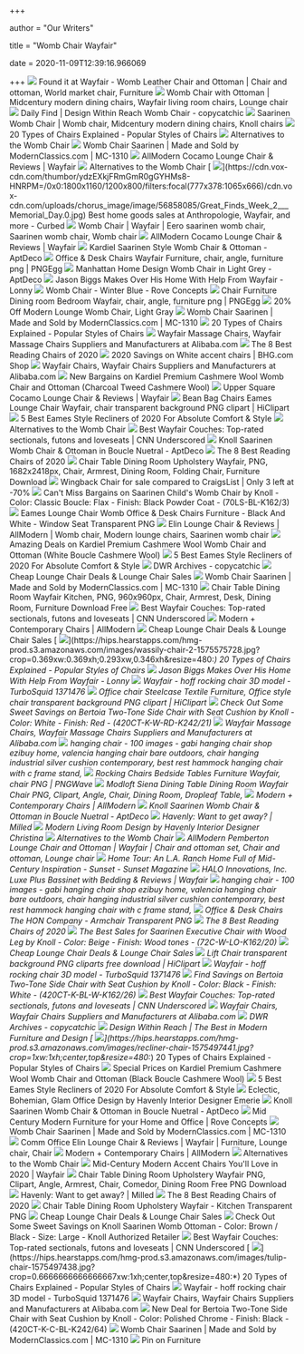 +++
        
author = "Our Writers"
        
title = "Womb Chair Wayfair"
        
date = 2020-11-09T12:39:16.966069
        
+++
[ ![](https://i.pinimg.com/originals/7e/08/73/7e087331515704af79d7f54b0e6d7e4f.jpg)](https://i.pinimg.com/originals/7e/08/73/7e087331515704af79d7f54b0e6d7e4f.jpg) Found it at Wayfair - Womb Leather Chair and Ottoman | Chair and ottoman,  World market chair, Furniture
[ ![](https://i.pinimg.com/originals/9d/2a/75/9d2a75737e02d20edf6d5fec9021f7f9.jpg)](https://i.pinimg.com/originals/9d/2a/75/9d2a75737e02d20edf6d5fec9021f7f9.jpg) Womb Chair with Ottoman | Midcentury modern dining chairs, Wayfair living  room chairs, Lounge chair
[ ![](https://www.copycatchic.com/wp-content/uploads/2019/07/daily-find-DWR-Womb-chair-copycatchic-lookforless.jpg)](https://www.copycatchic.com/wp-content/uploads/2019/07/daily-find-DWR-Womb-chair-copycatchic-lookforless.jpg) Daily Find | Design Within Reach Womb Chair - copycatchic
[ ![](https://i.pinimg.com/originals/53/8d/70/538d700fe20776ab482fcd4f1705014d.jpg)](https://i.pinimg.com/originals/53/8d/70/538d700fe20776ab482fcd4f1705014d.jpg) Saarinen Womb Chair | Womb chair, Midcentury modern dining chairs, Knoll  chairs
[ ![](https://hips.hearstapps.com/hmg-prod.s3.amazonaws.com/images/womb-chair-1575564362.jpg)](https://hips.hearstapps.com/hmg-prod.s3.amazonaws.com/images/womb-chair-1575564362.jpg) 20 Types of Chairs Explained - Popular Styles of Chairs
[ ![](https://st.hzcdn.com/fimgs/b322be6305df1581_3403-w500-h368-b0-p0--.jpg)](https://st.hzcdn.com/fimgs/b322be6305df1581_3403-w500-h368-b0-p0--.jpg) Alternatives to the Womb Chair
[ ![](https://www.modernclassics.com/store/pc/catalog/t-MC-1310-F223-set1.jpg)](https://www.modernclassics.com/store/pc/catalog/t-MC-1310-F223-set1.jpg) Womb Chair Saarinen | Made and Sold by ModernClassics.com | MC-1310
[ ![](https://secure.img1-fg.wfcdn.com/im/55104180/resize-h800-w800%5Ecompr-r85/5846/58465454/Cocamo+Lounge+Chair.jpg)](https://secure.img1-fg.wfcdn.com/im/55104180/resize-h800-w800%5Ecompr-r85/5846/58465454/Cocamo+Lounge+Chair.jpg) AllModern Cocamo Lounge Chair & Reviews | Wayfair
[ ![](https://st.hzcdn.com/fimgs/a892839d05df1582_3403-w500-h516-b0-p0--.jpg)](https://st.hzcdn.com/fimgs/a892839d05df1582_3403-w500-h516-b0-p0--.jpg) Alternatives to the Womb Chair
[ ![](https://cdn.vox-cdn.com/thumbor/ydzEXkjFRmGmR0gGYHMs8-HNRPM=/0x0:1800x1160/1200x800/filters:focal(777x378:1065x666)/cdn.vox-cdn.com/uploads/chorus_image/image/56858085/Great_Finds_Week_2___Memorial_Day.0.jpg)](https://cdn.vox-cdn.com/thumbor/ydzEXkjFRmGmR0gGYHMs8-HNRPM=/0x0:1800x1160/1200x800/filters:focal(777x378:1065x666)/cdn.vox-cdn.com/uploads/chorus_image/image/56858085/Great_Finds_Week_2___Memorial_Day.0.jpg) Best home goods sales at Anthropologie, Wayfair, and more - Curbed
[ ![](https://i.pinimg.com/originals/5f/24/9b/5f249b7cb11fb7d65da3582e9b6e04ff.jpg)](https://i.pinimg.com/originals/5f/24/9b/5f249b7cb11fb7d65da3582e9b6e04ff.jpg) Womb Chair | Wayfair | Eero saarinen womb chair, Saarinen womb chair, Womb  chair
[ ![](https://secure.img1-fg.wfcdn.com/im/60997681/resize-h800-w800%5Ecompr-r85/1169/116992147/Cocamo+Lounge+Chair.jpg)](https://secure.img1-fg.wfcdn.com/im/60997681/resize-h800-w800%5Ecompr-r85/1169/116992147/Cocamo+Lounge+Chair.jpg) AllModern Cocamo Lounge Chair & Reviews | Wayfair
[ ![](https://d6qwfb5pdou4u.cloudfront.net/product-images/6350001-6360000/6359345/15897981989c59d031787b88c0a55cee04670490c0/1500-1500-frame-0.jpg)](https://d6qwfb5pdou4u.cloudfront.net/product-images/6350001-6360000/6359345/15897981989c59d031787b88c0a55cee04670490c0/1500-1500-frame-0.jpg) Kardiel Saarinen Style Womb Chair & Ottoman - AptDeco
[ ![](https://e7.pngegg.com/pngimages/844/469/png-clipart-office-desk-chairs-wayfair-furniture-chair-angle-furniture.png)](https://e7.pngegg.com/pngimages/844/469/png-clipart-office-desk-chairs-wayfair-furniture-chair-angle-furniture.png) Office & Desk Chairs Wayfair Furniture, chair, angle, furniture png | PNGEgg
[ ![](https://d6qwfb5pdou4u.cloudfront.net/product-images/4390001-4400000/4395374/1546033232bb70039de382f1e6ef08b247ba46519b/1500-1500-frame-0.jpg)](https://d6qwfb5pdou4u.cloudfront.net/product-images/4390001-4400000/4395374/1546033232bb70039de382f1e6ef08b247ba46519b/1500-1500-frame-0.jpg) Manhattan Home Design Womb Chair in Light Grey - AptDeco
[ ![](https://www3.pictures.lonny.com/mp/6qw-WB0Og9dx.jpg)](https://www3.pictures.lonny.com/mp/6qw-WB0Og9dx.jpg) Jason Biggs Makes Over His Home With Help From Wayfair - Lonny
[ ![](https://images.havenly.com/unsafe/350x350/https://static.havenly.com/product/production/md5_255fc0e372dba181840caa492328c8f6.jpeg)](https://images.havenly.com/unsafe/350x350/https://static.havenly.com/product/production/md5_255fc0e372dba181840caa492328c8f6.jpeg) Womb Chair - Winter Blue - Rove Concepts
[ ![](https://e7.pngegg.com/pngimages/1013/840/png-clipart-chair-furniture-dining-room-bedroom-wayfair-chair-angle-furniture.png)](https://e7.pngegg.com/pngimages/1013/840/png-clipart-chair-furniture-dining-room-bedroom-wayfair-chair-angle-furniture.png) Chair Furniture Dining room Bedroom Wayfair, chair, angle, furniture png |  PNGEgg
[ ![](https://images.prod.meredith.com/product/b86ab205caa278a1c8883b3c3a3f86bb/1595347690296/l/modern-lounge-womb-chair-light-gray)](https://images.prod.meredith.com/product/b86ab205caa278a1c8883b3c3a3f86bb/1595347690296/l/modern-lounge-womb-chair-light-gray) 20% Off Modern Lounge Womb Chair, Light Gray
[ ![](https://www.modernclassics.com/store/pc/catalog/g-MC-1310-F245.jpg)](https://www.modernclassics.com/store/pc/catalog/g-MC-1310-F245.jpg) Womb Chair Saarinen | Made and Sold by ModernClassics.com | MC-1310
[ ![](https://hips.hearstapps.com/hmg-prod.s3.amazonaws.com/images/types-of-chairs-1575570827.jpg)](https://hips.hearstapps.com/hmg-prod.s3.amazonaws.com/images/types-of-chairs-1575570827.jpg) 20 Types of Chairs Explained - Popular Styles of Chairs
[ ![](https://sc01.alicdn.com/kf/H624e507331cc463bbed3a0a06d91f22fZ/JKY-Furniture-Amazon-Wayfair-Hot-Sale-Electric.jpg)](https://sc01.alicdn.com/kf/H624e507331cc463bbed3a0a06d91f22fZ/JKY-Furniture-Amazon-Wayfair-Hot-Sale-Electric.jpg) Wayfair Massage Chairs, Wayfair Massage Chairs Suppliers and Manufacturers  at Alibaba.com
[ ![](https://www.thespruce.com/thmb/pPMht7JbnCnuQ4_8q6uG92sL61w=/280x0/filters:no_upscale():max_bytes(150000):strip_icc()/ScreenShot2019-10-10at11.17.59AM-925b73e29be2407d9a860a530424c2f0.jpg)](https://www.thespruce.com/thmb/pPMht7JbnCnuQ4_8q6uG92sL61w=/280x0/filters:no_upscale():max_bytes(150000):strip_icc()/ScreenShot2019-10-10at11.17.59AM-925b73e29be2407d9a860a530424c2f0.jpg) The 8 Best Reading Chairs of 2020
[ ![](https://images.prod.meredith.com/product/0a9519486047ff5027cbd2f7397df43d/1602885986796/m/eero-saarinen-style-womb-chair-and-ottoman-white-white)](https://images.prod.meredith.com/product/0a9519486047ff5027cbd2f7397df43d/1602885986796/m/eero-saarinen-style-womb-chair-and-ottoman-white-white) 2020 Savings on White accent chairs | BHG.com Shop
[ ![](https://sc02.alicdn.com/kf/Hd3817a020a1847d0a05f87cd482162e4B/High-Quality-Wayfair-Stainless-Steel-Wedding-Chair.jpg)](https://sc02.alicdn.com/kf/Hd3817a020a1847d0a05f87cd482162e4B/High-Quality-Wayfair-Stainless-Steel-Wedding-Chair.jpg) Wayfair Chairs, Wayfair Chairs Suppliers and Manufacturers at Alibaba.com
[ ![](https://images.prod.meredith.com/product/79a6cb3b593d9ccbe49a2943aa301451/1576934882513/l/kardiel-premium-cashmere-wool-womb-chair-and-ottoman-charcoal-tweed-cashmere-wool)](https://images.prod.meredith.com/product/79a6cb3b593d9ccbe49a2943aa301451/1576934882513/l/kardiel-premium-cashmere-wool-womb-chair-and-ottoman-charcoal-tweed-cashmere-wool) New Bargains on Kardiel Premium Cashmere Wool Womb Chair and Ottoman  (Charcoal Tweed Cashmere Wool)
[ ![](https://secure.img1-fg.wfcdn.com/im/23659757/compr-r85/1145/114524545/cocamo-lounge-chair.jpg)](https://secure.img1-fg.wfcdn.com/im/23659757/compr-r85/1145/114524545/cocamo-lounge-chair.jpg) Upper Square Cocamo Lounge Chair & Reviews | Wayfair
[ ![](https://p7.hiclipart.com/preview/366/11/793/bean-bag-chairs-eames-lounge-chair-wayfair-chair.jpg)](https://p7.hiclipart.com/preview/366/11/793/bean-bag-chairs-eames-lounge-chair-wayfair-chair.jpg) Bean Bag Chairs Eames Lounge Chair Wayfair, chair transparent background  PNG clipart | HiClipart
[ ![](https://d31xx0fh1q6nlw.cloudfront.net/wp-content/uploads/2019/07/Womb-Chair.png)](https://d31xx0fh1q6nlw.cloudfront.net/wp-content/uploads/2019/07/Womb-Chair.png) 5 Best Eames Style Recliners of 2020 For Absolute Comfort & Style
[ ![](https://st.hzcdn.com/fimgs/5fe2e73e08b39a04_5386-w240-h289-b0-p0--.jpg)](https://st.hzcdn.com/fimgs/5fe2e73e08b39a04_5386-w240-h289-b0-p0--.jpg) Alternatives to the Womb Chair
[ ![](https://cdn.cnn.com/cnnnext/dam/assets/200225172333-wayfaircouchlead.jpg)](https://cdn.cnn.com/cnnnext/dam/assets/200225172333-wayfaircouchlead.jpg) Best Wayfair Couches: Top-rated sectionals, futons and loveseats | CNN  Underscored
[ ![](https://d6qwfb5pdou4u.cloudfront.net/product-images/3430001-3440000/3434837/1534438956a47f0fc28a099cf0f490d9d9cba843cd/1500-1500-frame-0.jpg)](https://d6qwfb5pdou4u.cloudfront.net/product-images/3430001-3440000/3434837/1534438956a47f0fc28a099cf0f490d9d9cba843cd/1500-1500-frame-0.jpg) Knoll Saarinen Womb Chair & Ottoman in Boucle Nuetral - AptDeco
[ ![](https://www.thespruce.com/thmb/ayvjAOqbR7R6S_B9y-d0f1bva3g=/640x480/smart/filters:no_upscale()/ScreenShot2019-10-10at11.17.59AM-925b73e29be2407d9a860a530424c2f0.jpg)](https://www.thespruce.com/thmb/ayvjAOqbR7R6S_B9y-d0f1bva3g=/640x480/smart/filters:no_upscale()/ScreenShot2019-10-10at11.17.59AM-925b73e29be2407d9a860a530424c2f0.jpg) The 8 Best Reading Chairs of 2020
[ ![](https://img.favpng.com/12/25/15/chair-table-dining-room-upholstery-wayfair-png-favpng-y4T9FMUEC4fmnki4J4nnVzD20.jpg)](https://img.favpng.com/12/25/15/chair-table-dining-room-upholstery-wayfair-png-favpng-y4T9FMUEC4fmnki4J4nnVzD20.jpg) Chair Table Dining Room Upholstery Wayfair, PNG, 1682x2418px, Chair,  Armrest, Dining Room, Folding Chair, Furniture Download
[ ![](https://www.used.forsale/sh-img/Allis%2BWingback%2BChair_wingback%2Bchair.jpg)](https://www.used.forsale/sh-img/Allis%2BWingback%2BChair_wingback%2Bchair.jpg) Wingback Chair for sale compared to CraigsList | Only 3 left at -70%
[ ![](https://images.prod.meredith.com/product/4215aa6de1f87e0c5658331441afa270/1587657691479/l/saarinen-childs-womb-chair-by-knoll-color-classic-boucle-flax-finish-black-powder-coat-70ls-bl-k162-3)](https://images.prod.meredith.com/product/4215aa6de1f87e0c5658331441afa270/1587657691479/l/saarinen-childs-womb-chair-by-knoll-color-classic-boucle-flax-finish-black-powder-coat-70ls-bl-k162-3) Can't Miss Bargains on Saarinen Child's Womb Chair by Knoll - Color:  Classic Boucle: Flax - Finish: Black Powder Coat - (70LS-BL-K162/3)
[ ![](https://img1.pnghut.com/t/9/24/9/i8znBA67pa/office-chair-wayfair-furniture.jpg)](https://img1.pnghut.com/t/9/24/9/i8znBA67pa/office-chair-wayfair-furniture.jpg) Eames Lounge Chair Womb Office & Desk Chairs Furniture - Black And White -  Window Seat Transparent PNG
[ ![](https://i.pinimg.com/736x/00/e5/3a/00e53a00045db545cc2085760ec15569.jpg)](https://i.pinimg.com/736x/00/e5/3a/00e53a00045db545cc2085760ec15569.jpg) Elin Lounge Chair & Reviews | AllModern | Womb chair, Modern lounge chairs,  Saarinen womb chair
[ ![](https://images.prod.meredith.com/product/e50e2fa2c15b2f5210ee479cb3ffd4c3/1576936268087/l/kardiel-premium-cashmere-wool-womb-chair-and-ottoman-white-boucle-cashmere-wool)](https://images.prod.meredith.com/product/e50e2fa2c15b2f5210ee479cb3ffd4c3/1576936268087/l/kardiel-premium-cashmere-wool-womb-chair-and-ottoman-white-boucle-cashmere-wool) Amazing Deals on Kardiel Premium Cashmere Wool Womb Chair and Ottoman  (White Boucle Cashmere Wool)
[ ![](https://d31xx0fh1q6nlw.cloudfront.net/wp-content/uploads/2019/07/Cullison-Restore-Leather-Chaise-Lounge.png)](https://d31xx0fh1q6nlw.cloudfront.net/wp-content/uploads/2019/07/Cullison-Restore-Leather-Chaise-Lounge.png) 5 Best Eames Style Recliners of 2020 For Absolute Comfort & Style
[ ![](https://www.copycatchic.com/wp-content/uploads/2020/01/Bottega-Counter-Stool-copycatchic-look-for-less.png)](https://www.copycatchic.com/wp-content/uploads/2020/01/Bottega-Counter-Stool-copycatchic-look-for-less.png) DWR Archives - copycatchic
[ ![](https://www.dealsplus.com/ai/268x268/dealimage/20000/8414000/8414866_1596041858.jpg)](https://www.dealsplus.com/ai/268x268/dealimage/20000/8414000/8414866_1596041858.jpg) Cheap Lounge Chair Deals & Lounge Chair Sales
[ ![](https://www.modernclassics.com/store/pc/catalog/t-MC-1310-F246-set1.jpg)](https://www.modernclassics.com/store/pc/catalog/t-MC-1310-F246-set1.jpg) Womb Chair Saarinen | Made and Sold by ModernClassics.com | MC-1310
[ ![](https://img.favpng.com/3/13/3/chair-table-dining-room-wayfair-kitchen-png-favpng-MEPSm1zPKGLJ45XBjffy5GK1X.jpg)](https://img.favpng.com/3/13/3/chair-table-dining-room-wayfair-kitchen-png-favpng-MEPSm1zPKGLJ45XBjffy5GK1X.jpg) Chair Table Dining Room Wayfair Kitchen, PNG, 960x960px, Chair, Armrest,  Desk, Dining Room, Furniture Download Free
[ ![](https://cdn.cnn.com/cnnnext/dam/assets/200225172228-wayfaircouchnia-velvet-lifestyle-live-video.jpg)](https://cdn.cnn.com/cnnnext/dam/assets/200225172228-wayfaircouchnia-velvet-lifestyle-live-video.jpg) Best Wayfair Couches: Top-rated sectionals, futons and loveseats | CNN  Underscored
[ ![](https://secure.img1-fg.wfcdn.com/im/50437838/resize-h310-w310%5Ecompr-r85/1251/125157895/aleksandra-armchair-set-of-2.jpg)](https://secure.img1-fg.wfcdn.com/im/50437838/resize-h310-w310%5Ecompr-r85/1251/125157895/aleksandra-armchair-set-of-2.jpg) Modern + Contemporary Chairs | AllModern
[ ![](https://www.dealsplus.com/ai/268x268/dealimage/20000/8380000/8380750_1594204274.jpg)](https://www.dealsplus.com/ai/268x268/dealimage/20000/8380000/8380750_1594204274.jpg) Cheap Lounge Chair Deals & Lounge Chair Sales
[ ![](https://hips.hearstapps.com/hmg-prod.s3.amazonaws.com/images/wassily-chair-2-1575575728.jpg?crop=0.369xw:0.369xh;0.293xw,0.346xh&resize=480:*)](https://hips.hearstapps.com/hmg-prod.s3.amazonaws.com/images/wassily-chair-2-1575575728.jpg?crop=0.369xw:0.369xh;0.293xw,0.346xh&resize=480:*) 20 Types of Chairs Explained - Popular Styles of Chairs
[ ![](https://www1.pictures.lonny.com/mp/jSESGAunaRdl.jpg)](https://www1.pictures.lonny.com/mp/jSESGAunaRdl.jpg) Jason Biggs Makes Over His Home With Help From Wayfair - Lonny
[ ![](https://static.turbosquid.com/Preview/2019/01/26__06_48_20/render_02.jpg6BFC4A70-ED5C-48D8-B985-6E9797479C98Large.jpg)](https://static.turbosquid.com/Preview/2019/01/26__06_48_20/render_02.jpg6BFC4A70-ED5C-48D8-B985-6E9797479C98Large.jpg) Wayfair - hoff rocking chair 3D model - TurboSquid 1371476
[ ![](https://p7.hiclipart.com/preview/831/123/611/office-desk-chairs-wayfair-chair-thumbnail.jpg)](https://p7.hiclipart.com/preview/831/123/611/office-desk-chairs-wayfair-chair-thumbnail.jpg) Office chair Steelcase Textile Furniture, Office style chair transparent  background PNG clipart | HiClipart
[ ![](https://images.prod.meredith.com/product/796b0d7e9a01b15035b3184ca55e9af9/1587592868677/l/bertoia-two-tone-side-chair-with-seat-cushion-by-knoll-color-white-finish-red-420ct-k-w-rd-k242-21)](https://images.prod.meredith.com/product/796b0d7e9a01b15035b3184ca55e9af9/1587592868677/l/bertoia-two-tone-side-chair-with-seat-cushion-by-knoll-color-white-finish-red-420ct-k-w-rd-k242-21) Check Out Some Sweet Savings on Bertoia Two-Tone Side Chair with Seat  Cushion by Knoll - Color: White - Finish: Red - (420CT-K-W-RD-K242/21)
[ ![](https://sc01.alicdn.com/kf/Hf3ae946c292b427a8a71b86d07f56817Z/JKY-Furniture-Amazon-Wayfair-Hot-Sale-Fabric.jpg_300x300.jpg)](https://sc01.alicdn.com/kf/Hf3ae946c292b427a8a71b86d07f56817Z/JKY-Furniture-Amazon-Wayfair-Hot-Sale-Fabric.jpg_300x300.jpg) Wayfair Massage Chairs, Wayfair Massage Chairs Suppliers and Manufacturers  at Alibaba.com
[ ![](https://secure.img1-ag.wfcdn.com/im/27822170/resize-h299-p1-w299%5Ecompr-r85/4050/40505737/Fiona+Hanging+Chair.jpg)](https://secure.img1-ag.wfcdn.com/im/27822170/resize-h299-p1-w299%5Ecompr-r85/4050/40505737/Fiona+Hanging+Chair.jpg) hanging chair - 100 images - gabi hanging chair shop ezibuy home, valencia  hanging chair bare outdoors, chair hanging industrial silver cushion  contemporary, best rest hammock hanging chair with c frame stand,
[ ![](https://w0.pngwave.com/png/263/1004/rocking-chairs-bedside-tables-furniture-wayfair-chair-png-clip-art-thumbnail.png)](https://w0.pngwave.com/png/263/1004/rocking-chairs-bedside-tables-furniture-wayfair-chair-png-clip-art-thumbnail.png) Rocking Chairs Bedside Tables Furniture Wayfair, chair PNG | PNGWave
[ ![](https://cdn.imgbin.com/24/14/4/imgbin-modloft-siena-dining-table-dining-room-wayfair-chair-table-GSeXqwBvhdsWCtYs30mv0BNxa.jpg)](https://cdn.imgbin.com/24/14/4/imgbin-modloft-siena-dining-table-dining-room-wayfair-chair-table-GSeXqwBvhdsWCtYs30mv0BNxa.jpg) Modloft Siena Dining Table Dining Room Wayfair Chair PNG, Clipart, Angle,  Chair, Dining Room, Dropleaf Table,
[ ![](https://secure.img1-fg.wfcdn.com/im/24398542/resize-h310-w310%5Ecompr-r85/9575/95750975/rudy-armchair.jpg)](https://secure.img1-fg.wfcdn.com/im/24398542/resize-h310-w310%5Ecompr-r85/9575/95750975/rudy-armchair.jpg) Modern + Contemporary Chairs | AllModern
[ ![](https://d6qwfb5pdou4u.cloudfront.net/product-images/3430001-3440000/3434837/1534433148f611e3d6b23543c9840bd92fdca3387d/1500-1500-frame-0.jpg)](https://d6qwfb5pdou4u.cloudfront.net/product-images/3430001-3440000/3434837/1534433148f611e3d6b23543c9840bd92fdca3387d/1500-1500-frame-0.jpg) Knoll Saarinen Womb Chair & Ottoman in Boucle Nuetral - AptDeco
[ ![](https://images.milled.com/2020-05-03/TJAkWFGG-ckQLgaY/uMVkSJSfEXW9.jpg)](https://images.milled.com/2020-05-03/TJAkWFGG-ckQLgaY/uMVkSJSfEXW9.jpg) Havenly: Want to get away? | Milled
[ ![](https://images.havenly.com/unsafe/fit-in/640x400/filters:quality(50)/https://static.havenly.com/product/production/md5_ab2b984477c581e1857da806e059896e.jpeg)](https://images.havenly.com/unsafe/fit-in/640x400/filters:quality(50)/https://static.havenly.com/product/production/md5_ab2b984477c581e1857da806e059896e.jpeg) Modern Living Room Design by Havenly Interior Designer Christina
[ ![](https://st.hzcdn.com/fimgs/29d2901805df1e77_5695-w240-h240-b0-p0--.jpg)](https://st.hzcdn.com/fimgs/29d2901805df1e77_5695-w240-h240-b0-p0--.jpg) Alternatives to the Womb Chair
[ ![](https://i.pinimg.com/originals/54/c2/d9/54c2d9adf12704bcdec78e7858b9e392.jpg)](https://i.pinimg.com/originals/54/c2/d9/54c2d9adf12704bcdec78e7858b9e392.jpg) AllModern Pemberton Lounge Chair and Ottoman | Wayfair | Chair and ottoman  set, Chair and ottoman, Lounge chair
[ ![](https://www.sunset.com/wp-content/uploads/11-la-ranch-home-remodel-master-bedroom-pr-1219.jpg)](https://www.sunset.com/wp-content/uploads/11-la-ranch-home-remodel-master-bedroom-pr-1219.jpg) Home Tour: An L.A. Ranch Home Full of Mid-Century Inspiration - Sunset -  Sunset Magazine
[ ![](https://secure.img1-fg.wfcdn.com/im/27908806/compr-r85/1110/111048706/luxe-plus-bassinet-with-bedding.jpg)](https://secure.img1-fg.wfcdn.com/im/27908806/compr-r85/1110/111048706/luxe-plus-bassinet-with-bedding.jpg) HALO Innovations, Inc. Luxe Plus Bassinet with Bedding & Reviews | Wayfair
[ ![](https://secure.img1-ag.wfcdn.com/im/71706047/resize-h299-p1-w299%5Ecompr-r85/4285/42852362/Coco+Deluxe+Hanging+Chair.jpg)](https://secure.img1-ag.wfcdn.com/im/71706047/resize-h299-p1-w299%5Ecompr-r85/4285/42852362/Coco+Deluxe+Hanging+Chair.jpg) hanging chair - 100 images - gabi hanging chair shop ezibuy home, valencia  hanging chair bare outdoors, chair hanging industrial silver cushion  contemporary, best rest hammock hanging chair with c frame stand,
[ ![](https://img1.pnghut.com/t/16/4/6/gV1KjDhgvv/table-foot-rests-seat-office-supplies-desk.jpg)](https://img1.pnghut.com/t/16/4/6/gV1KjDhgvv/table-foot-rests-seat-office-supplies-desk.jpg) Office & Desk Chairs The HON Company - Armchair Transparent PNG
[ ![](https://www.thespruce.com/thmb/jNo7NVjRBQK9lUMmXpPCx56Zn5s=/900x0/filters:no_upscale():max_bytes(150000):strip_icc()/CamdentonRockingChairwithCushions-71d59e900d1c496589f18f7435bab97b.jpg)](https://www.thespruce.com/thmb/jNo7NVjRBQK9lUMmXpPCx56Zn5s=/900x0/filters:no_upscale():max_bytes(150000):strip_icc()/CamdentonRockingChairwithCushions-71d59e900d1c496589f18f7435bab97b.jpg) The 8 Best Reading Chairs of 2020
[ ![](https://images.prod.meredith.com/product/dd86452beab4f0fa5589f5371ae48852/1587592884482/l/saarinen-executive-chair-with-wood-leg-by-knoll-color-beige-finish-wood-tones-72c-w-lo-k162-20)](https://images.prod.meredith.com/product/dd86452beab4f0fa5589f5371ae48852/1587592884482/l/saarinen-executive-chair-with-wood-leg-by-knoll-color-beige-finish-wood-tones-72c-w-lo-k162-20) The Best Sales for Saarinen Executive Chair with Wood Leg by Knoll - Color:  Beige - Finish: Wood tones - (72C-W-LO-K162/20)
[ ![](https://www.dealsplus.com/ai/268x268/dealimage/20000/8397000/8397170_1595079749.jpg)](https://www.dealsplus.com/ai/268x268/dealimage/20000/8397000/8397170_1595079749.jpg) Cheap Lounge Chair Deals & Lounge Chair Sales
[ ![](https://p7.hiclipart.com/preview/304/696/900/recliner-fauteuil-chair-wayfair-couch-chair.jpg)](https://p7.hiclipart.com/preview/304/696/900/recliner-fauteuil-chair-wayfair-couch-chair.jpg) Lift Chair transparent background PNG cliparts free download | HiClipart
[ ![](https://static.turbosquid.com/Preview/2019/01/26__06_48_20/render_03.jpg8F24B56D-2678-419D-90CD-65B4370D535DLarge.jpg)](https://static.turbosquid.com/Preview/2019/01/26__06_48_20/render_03.jpg8F24B56D-2678-419D-90CD-65B4370D535DLarge.jpg) Wayfair - hoff rocking chair 3D model - TurboSquid 1371476
[ ![](https://images.prod.meredith.com/product/cb1d510524dd1ae588ed67be02386246/1587592881551/l/bertoia-two-tone-side-chair-with-seat-cushion-by-knoll-color-black-finish-white-420ct-k-bl-w-k162-26)](https://images.prod.meredith.com/product/cb1d510524dd1ae588ed67be02386246/1587592881551/l/bertoia-two-tone-side-chair-with-seat-cushion-by-knoll-color-black-finish-white-420ct-k-bl-w-k162-26) Find Savings on Bertoia Two-Tone Side Chair with Seat Cushion by Knoll -  Color: Black - Finish: White - (420CT-K-BL-W-K162/26)
[ ![](https://cdn.cnn.com/cnnnext/dam/assets/200225172416-wayfaircouchperseus-loveseat-lifestyle-live-video.jpg)](https://cdn.cnn.com/cnnnext/dam/assets/200225172416-wayfaircouchperseus-loveseat-lifestyle-live-video.jpg) Best Wayfair Couches: Top-rated sectionals, futons and loveseats | CNN  Underscored
[ ![](https://sc02.alicdn.com/kf/HTB1rYJKXtzvK1RkSnfoq6zMwVXa0/Wayfair-Hot-Sales-Barrel-Chair-living-room.jpg_300x300.jpg)](https://sc02.alicdn.com/kf/HTB1rYJKXtzvK1RkSnfoq6zMwVXa0/Wayfair-Hot-Sales-Barrel-Chair-living-room.jpg_300x300.jpg) Wayfair Chairs, Wayfair Chairs Suppliers and Manufacturers at Alibaba.com
[ ![](https://www.copycatchic.com/wp-content/uploads/2019/12/daily-find-DWR-fiona-folding-stool-copycatchic-lookforless-1.png)](https://www.copycatchic.com/wp-content/uploads/2019/12/daily-find-DWR-fiona-folding-stool-copycatchic-lookforless-1.png) DWR Archives - copycatchic
[ ![](https://images.hermanmiller.group/m/ac3fdf46d14de46c/W-HM_5667_10004690_camel_walnut_v1_002.png?auto=format&mediaId=A6ADCF44-FC26-40FC-B646C5DCDE9164F3&w=1200&rect=.0557%2C.4113%2C.9442%2C.3568)](https://images.hermanmiller.group/m/ac3fdf46d14de46c/W-HM_5667_10004690_camel_walnut_v1_002.png?auto=format&mediaId=A6ADCF44-FC26-40FC-B646C5DCDE9164F3&w=1200&rect=.0557%2C.4113%2C.9442%2C.3568) Design Within Reach | The Best in Modern Furniture and Design
[ ![](https://hips.hearstapps.com/hmg-prod.s3.amazonaws.com/images/recliner-chair-1575497441.jpg?crop=1xw:1xh;center,top&resize=480:*)](https://hips.hearstapps.com/hmg-prod.s3.amazonaws.com/images/recliner-chair-1575497441.jpg?crop=1xw:1xh;center,top&resize=480:*) 20 Types of Chairs Explained - Popular Styles of Chairs
[ ![](https://images.prod.meredith.com/product/60c0cbd809239793e0bcc984925adbc3/1576934562893/m/kardiel-premium-cashmere-wool-womb-chair-and-ottoman-baby-blue-boucle-cashmere-wool)](https://images.prod.meredith.com/product/60c0cbd809239793e0bcc984925adbc3/1576934562893/m/kardiel-premium-cashmere-wool-womb-chair-and-ottoman-baby-blue-boucle-cashmere-wool) Special Prices on Kardiel Premium Cashmere Wool Womb Chair and Ottoman  (Black Boucle Cashmere Wool)
[ ![](https://d31xx0fh1q6nlw.cloudfront.net/wp-content/uploads/Tulip-Chairs-Best-and-Most-Affordable-Ones-Online-740x440_c.jpg)](https://d31xx0fh1q6nlw.cloudfront.net/wp-content/uploads/Tulip-Chairs-Best-and-Most-Affordable-Ones-Online-740x440_c.jpg) 5 Best Eames Style Recliners of 2020 For Absolute Comfort & Style
[ ![](https://havenly.com/images/fit-in/640x400/filters:quality(50)/https://static.havenly.com/product/production/php_58dc3038937a1.png)](https://havenly.com/images/fit-in/640x400/filters:quality(50)/https://static.havenly.com/product/production/php_58dc3038937a1.png) Eclectic, Bohemian, Glam Office Design by Havenly Interior Designer Emerie
[ ![](https://d6qwfb5pdou4u.cloudfront.net/product-images/3430001-3440000/3434837/1534433160d90d09a8505779b7ef6e554ee2db6daa/1500-1500-frame-0.jpg)](https://d6qwfb5pdou4u.cloudfront.net/product-images/3430001-3440000/3434837/1534433160d90d09a8505779b7ef6e554ee2db6daa/1500-1500-frame-0.jpg) Knoll Saarinen Womb Chair & Ottoman in Boucle Nuetral - AptDeco
[ ![](https://www.roveconcepts.com/screencap_live.jpg)](https://www.roveconcepts.com/screencap_live.jpg) Mid Century Modern Furniture for your Home and Office | Rove Concepts
[ ![](https://www.modernclassics.com/store/pc/catalog/t-MC-1310-F254-set1.jpg)](https://www.modernclassics.com/store/pc/catalog/t-MC-1310-F254-set1.jpg) Womb Chair Saarinen | Made and Sold by ModernClassics.com | MC-1310
[ ![](https://i.pinimg.com/originals/33/85/12/33851267f3f862898a8dbf6d8fb37009.jpg)](https://i.pinimg.com/originals/33/85/12/33851267f3f862898a8dbf6d8fb37009.jpg) Comm Office Elin Lounge Chair & Reviews | Wayfair | Furniture, Lounge chair,  Chair
[ ![](https://secure.img1-fg.wfcdn.com/im/38440915/resize-h310-w310%5Ecompr-r85/1187/118787354/aleksandra-armchair.jpg)](https://secure.img1-fg.wfcdn.com/im/38440915/resize-h310-w310%5Ecompr-r85/1187/118787354/aleksandra-armchair.jpg) Modern + Contemporary Chairs | AllModern
[ ![](https://st.hzcdn.com/fimgs/9222cff208b39a06_5387-w240-h253-b0-p0--.jpg)](https://st.hzcdn.com/fimgs/9222cff208b39a06_5387-w240-h253-b0-p0--.jpg) Alternatives to the Womb Chair
[ ![](https://secure.img1-fg.wfcdn.com/im/73890341/compr-r85/1047/104789905/default.jpg)](https://secure.img1-fg.wfcdn.com/im/73890341/compr-r85/1047/104789905/default.jpg) Mid-Century Modern Accent Chairs You'll Love in 2020 | Wayfair
[ ![](https://thumbnail.imgbin.com/1/10/20/imgbin-womb-chair-table-dining-room-upholstery-chair-zB5ZT5yZpEYekmnnjhMdS0PLD_t.jpg)](https://thumbnail.imgbin.com/1/10/20/imgbin-womb-chair-table-dining-room-upholstery-chair-zB5ZT5yZpEYekmnnjhMdS0PLD_t.jpg) Chair Table Dining Room Upholstery Wayfair PNG, Clipart, Angle, Armrest,  Chair, Comedor, Dining Room Free PNG Download
[ ![](https://images.milled.com/2020-05-03/TJAkWFGG-ckQLgaY/Kfw4A3CF3GsI.jpg)](https://images.milled.com/2020-05-03/TJAkWFGG-ckQLgaY/Kfw4A3CF3GsI.jpg) Havenly: Want to get away? | Milled
[ ![](https://www.thespruce.com/thmb/LofsYie6nDdEQDGPjTSvQC45PTI=/900x0/filters:no_upscale():max_bytes(150000):strip_icc()/ScreenShot2019-10-10at11.57.36AM-29481710782d45118b61ec874e6e112c.jpg)](https://www.thespruce.com/thmb/LofsYie6nDdEQDGPjTSvQC45PTI=/900x0/filters:no_upscale():max_bytes(150000):strip_icc()/ScreenShot2019-10-10at11.57.36AM-29481710782d45118b61ec874e6e112c.jpg) The 8 Best Reading Chairs of 2020
[ ![](https://img1.pnghut.com/t/13/21/0/jM4tdb44YW/upholstery-champagne-stemware-table-chaise-longue-foot-rests.jpg)](https://img1.pnghut.com/t/13/21/0/jM4tdb44YW/upholstery-champagne-stemware-table-chaise-longue-foot-rests.jpg) Chair Table Dining Room Upholstery Wayfair - Kitchen Transparent PNG
[ ![](https://www.dealsplus.com/ai/268x268/dealimage/20000/8238000/8238778_1581061966.jpg)](https://www.dealsplus.com/ai/268x268/dealimage/20000/8238000/8238778_1581061966.jpg) Cheap Lounge Chair Deals & Lounge Chair Sales
[ ![](https://images.prod.meredith.com/product/7bee6a5605f1e38c834c371ce36f96d6/1585843299306/l/knoll-saarinen-womb-ottoman-size-large-knoll-authorized-retailer)](https://images.prod.meredith.com/product/7bee6a5605f1e38c834c371ce36f96d6/1585843299306/l/knoll-saarinen-womb-ottoman-size-large-knoll-authorized-retailer) Check Out Some Sweet Savings on Knoll Saarinen Womb Ottoman - Color: Brown  / Black - Size: Large - Knoll Authorized Retailer
[ ![](https://cdn.cnn.com/cnnnext/dam/assets/200225172213-wayfaircouchminter-lifestyle-live-video.jpg)](https://cdn.cnn.com/cnnnext/dam/assets/200225172213-wayfaircouchminter-lifestyle-live-video.jpg) Best Wayfair Couches: Top-rated sectionals, futons and loveseats | CNN  Underscored
[ ![](https://hips.hearstapps.com/hmg-prod.s3.amazonaws.com/images/tulip-chair-1575497438.jpg?crop=0.6666666666666667xw:1xh;center,top&resize=480:*)](https://hips.hearstapps.com/hmg-prod.s3.amazonaws.com/images/tulip-chair-1575497438.jpg?crop=0.6666666666666667xw:1xh;center,top&resize=480:*) 20 Types of Chairs Explained - Popular Styles of Chairs
[ ![](https://static.turbosquid.com/Preview/2019/02/10__20_55_34/render_01.jpg152E516E-D2A0-44A4-94C6-5C87EAB6ADC5Res200.jpg)](https://static.turbosquid.com/Preview/2019/02/10__20_55_34/render_01.jpg152E516E-D2A0-44A4-94C6-5C87EAB6ADC5Res200.jpg) Wayfair - hoff rocking chair 3D model - TurboSquid 1371476
[ ![](https://sc01.alicdn.com/kf/H0af0b3b5aa2c404d80df5d67574aa51e8/High-Quality-Wayfair-Stainless-Steel-Wedding-Chair.jpg_300x300.jpg)](https://sc01.alicdn.com/kf/H0af0b3b5aa2c404d80df5d67574aa51e8/High-Quality-Wayfair-Stainless-Steel-Wedding-Chair.jpg_300x300.jpg) Wayfair Chairs, Wayfair Chairs Suppliers and Manufacturers at Alibaba.com
[ ![](https://images.prod.meredith.com/product/3ce74b86ce7769c015977bf8b06ae7e2/1587592858127/l/bertoia-two-tone-side-chair-with-seat-cushion-by-knoll-color-polished-chrome-finish-black-420ct-k-c-bl-k242-64)](https://images.prod.meredith.com/product/3ce74b86ce7769c015977bf8b06ae7e2/1587592858127/l/bertoia-two-tone-side-chair-with-seat-cushion-by-knoll-color-polished-chrome-finish-black-420ct-k-c-bl-k242-64) New Deal for Bertoia Two-Tone Side Chair with Seat Cushion by Knoll -  Color: Polished Chrome - Finish: Black - (420CT-K-C-BL-K242/64)
[ ![](https://www.modernclassics.com/store/pc/catalog/t-MC-1310-F235-set1.jpg)](https://www.modernclassics.com/store/pc/catalog/t-MC-1310-F235-set1.jpg) Womb Chair Saarinen | Made and Sold by ModernClassics.com | MC-1310
[ ![](https://i.pinimg.com/originals/15/3b/a2/153ba2cd822100dc1f7139aceb1c210a.jpg)](https://i.pinimg.com/originals/15/3b/a2/153ba2cd822100dc1f7139aceb1c210a.jpg) Pin on Furniture
